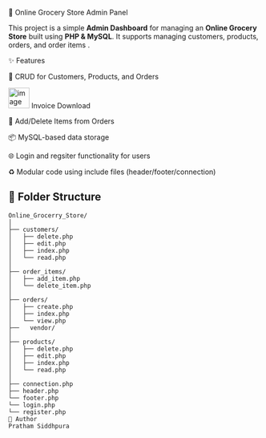 🛒 Online Grocery Store Admin Panel

This project is a simple **Admin Dashboard** for managing an **Online Grocery Store** built using **PHP & MySQL**. It supports managing customers, products, orders, and order items .

✨ Features

🔐 CRUD for Customers, Products, and Orders

<img width="42" height="41" alt="image" src="https://github.com/user-attachments/assets/bb14f270-7cd7-46b6-8b37-9cec660a12b7" />
Invoice Download

🧾 Add/Delete Items from Orders

📦 MySQL-based data storage

🌐 Login and regsiter functionality for users

♻️ Modular code using include files (header/footer/connection)

## 📁 Folder Structure

```plaintext
Online_Grocerry_Store/
│
├── customers/
│   ├── delete.php
│   ├── edit.php
│   ├── index.php
│   └── read.php
│
├── order_items/
│   ├── add_item.php
│   └── delete_item.php
│
├── orders/
│   ├── create.php
│   ├── index.php
│   └── view.php
├──   vendor/
│
├── products/
│   ├── delete.php
│   ├── edit.php
│   ├── index.php
│   └── read.php
│
├── connection.php
├── header.php
└── footer.php
└── login.php
└── register.php
👤 Author
Pratham Siddhpura 
